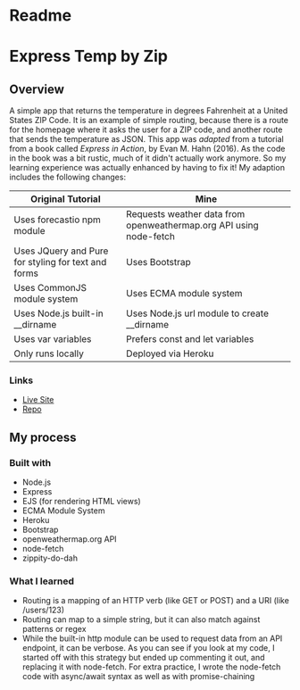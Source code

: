 # Readme
# Express Temp by Zip

## Overview

A simple app that returns the temperature in degrees Fahrenheit at a United States ZIP Code.  It is an example of simple routing, because there is a route for the homepage where it asks the user for a ZIP code, and another route that sends the temperature as JSON.  This app was *adapted* from a tutorial from a book called *Express in Action*, by Evan M. Hahn (2016).  As the code in the book was a bit rustic, much of it didn't actually work anymore.  So my learning experience was actually enhanced by having to fix it! My adaption includes the following changes:

| Original Tutorial                                   | Mine                                                                |
|-----------------------------------------------------|---------------------------------------------------------------------|
| Uses forecastio npm module                          | Requests weather data from openweathermap.org API using node-fetch  |
| Uses JQuery and Pure for styling for text and forms | Uses Bootstrap                                                      |
| Uses CommonJS module system                         | Uses ECMA module system                                             |
| Uses Node.js built-in __dirname                     | Uses Node.js url module to create __dirname                         |
| Uses var variables                                  | Prefers const and let variables                                     |
| Only runs locally                                   | Deployed via Heroku                                                 |

### Links
- [Live Site](https://safe-stream-64674.herokuapp.com/)
- [Repo](https://github.com/mattdimicelli/temp_by_zipcode_node)

## My process

### Built with

- Node.js
- Express 
- EJS (for rendering HTML views)
- ECMA Module System
- Heroku
- Bootstrap
- openweathermap.org API
- node-fetch
- zippity-do-dah

### What I learned

- Routing is a mapping of an HTTP verb (like GET or POST) and a URI (like /users/123)
- Routing can map to a simple string, but it can also match against patterns or regex
- While the built-in http module can be used to request data from an API endpoint, it can be verbose.  As you can see if you look at my code, I started off with this strategy but ended up commenting it out, and replacing it with node-fetch.  For extra practice, I wrote the node-fetch code with async/await syntax as well as with promise-chaining
